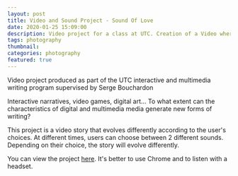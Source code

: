```yaml
---
layout: post
title: Video and Sound Project - Sound Of Love
date: 2020-01-25 15:09:00
description: Video project for a class at UTC. Creation of a Video where the story evolves depending on sound choices made by the user.
tags: photography
thumbnail:
categories: photography
featured: true
---
```


Video project produced as part of the UTC interactive and multimedia writing program supervised by Serge Bouchardon

Interactive narratives, video games, digital art... To what extent can the characteristics of digital and multimedia media generate new forms of writing?

This project is a video story that evolves differently according to the user's choices. At different times, users can choose between 2 different sounds. Depending on their choice, the story will evolve differently.

You can view the project [here](/assets/Sound_Of_Love/index.html). It's better to use Chrome and to listen with a headset.
